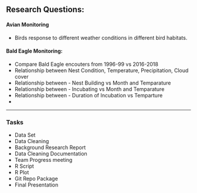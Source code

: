 ## Research Questions: 

#### Avian Monitoring
* Birds response to different weather conditions in different bird habitats.



#### Bald Eagle Monitoring:
* Compare Bald Eagle encouters from 1996-99 vs 2016-2018
* Relationship between Nest Condition, Temperature, Precipitation, Cloud cover
* Relationship between - Nest Building vs Month and Temparature
* Relationship between - Incubating vs Month and Temparature
* Relationship between - Duration of Incubation vs Temparture
* 



___
### Tasks

* Data Set
* Data Cleaning
* Background Research Report
* Data Cleaning Documentation
* Team Progress meeting
* R Script
* R Plot
* Git Repo Package
* Final Presentation
